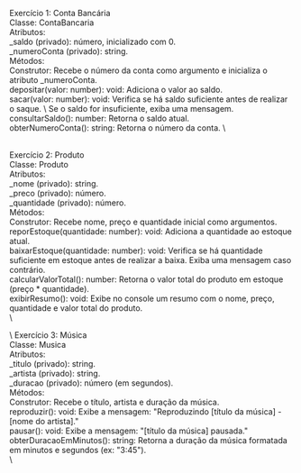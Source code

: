 Exercício 1: Conta Bancária \
Classe: ContaBancaria \
Atributos: \
_saldo (privado): número, inicializado com 0. \
_numeroConta (privado): string. \
Métodos: \
Construtor: Recebe o número da conta como argumento e inicializa o atributo _numeroConta. \
depositar(valor: number): void: Adiciona o valor ao saldo. \
sacar(valor: number): void: Verifica se há saldo suficiente antes de realizar o saque. \  Se o saldo for insuficiente, exiba uma mensagem. \
consultarSaldo(): number: Retorna o saldo atual. \
obterNumeroConta(): string: Retorna o número da conta. \

\
Exercício 2: Produto \
Classe: Produto \
Atributos: \
_nome (privado): string. \
_preco (privado): número. \
_quantidade (privado): número. \
Métodos: \
Construtor: Recebe nome, preço e quantidade inicial como argumentos. \
reporEstoque(quantidade: number): void: Adiciona a quantidade ao estoque atual. \
baixarEstoque(quantidade: number): void: Verifica se há quantidade suficiente em estoque antes de realizar a baixa. Exiba uma mensagem caso contrário. \
calcularValorTotal(): number: Retorna o valor total do produto em estoque (preço * quantidade). \
exibirResumo(): void: Exibe no console um resumo com o nome, preço, quantidade e valor total do produto. \
 \


\ 
Exercício 3: Música \
Classe: Musica \
Atributos: \
_titulo (privado): string. \
_artista (privado): string. \
_duracao (privado): número (em segundos). \
Métodos: \
Construtor: Recebe o título, artista e duração da música. \
reproduzir(): void: Exibe a mensagem: "Reproduzindo [título da música] - [nome do artista]." \
pausar(): void: Exibe a mensagem: "[título da música] pausada." \
obterDuracaoEmMinutos(): string: Retorna a duração da música formatada em minutos e segundos (ex: "3:45"). \
\
